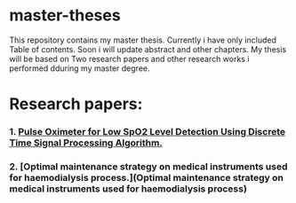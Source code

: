 # master-theses
This repository contains my master thesis. Currently i have only included Table of contents. Soon i will update abstract and other chapters. My thesis will be based on Two research papers and other research works i performed dduring my master degree. 
# Research papers:
### 1. [Pulse Oximeter for Low SpO2 Level Detection Using Discrete Time Signal Processing Algorithm.](https://medicaldevices.asmedigitalcollection.asme.org/article.aspx?articleid=2732268)
### 2. [Optimal maintenance strategy on medical instruments used for haemodialysis process.](Optimal maintenance strategy on medical instruments used for haemodialysis process) 
